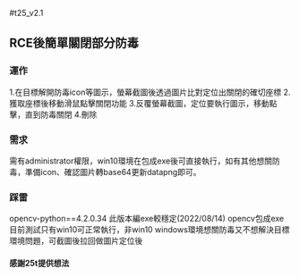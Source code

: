 #t25_v2.1

## RCE後簡單關閉部分防毒

### 運作
1.在目標解開防毒icon等圖示，螢幕截圖後透過圖片比對定位出關閉的確切座標
2.獲取座標後移動滑鼠點擊關閉功能
3.反覆螢幕截圖，定位要執行圖示，移動點擊，直到防毒關閉
4.刪除

### 需求
需有administrator權限，win10環境在包成exe後可直接執行，如有其他想關防毒，準備icon、確認圖片轉base64更新datapng即可。


### 踩雷
opencv-python==4.2.0.34 此版本編exe較穩定(2022/08/14)
opencv包成exe目前測試只有win10可正常執行，非win10 windows環境想關防毒又不想解決目標環境問題，可截圖後拉回做圖片定位後


#### 感謝25t提供想法